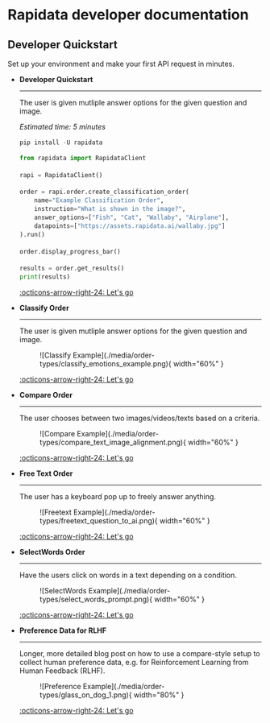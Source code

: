 # Rapidata developer documentation

## Developer Quickstart
Set up your environment and make your first API request in minutes.

<div class="grid cards" markdown>

-   __Developer Quickstart__

    ---

    The user is given mutliple answer options for the given question and image.

    *Estimated time: 5 minutes*

    ```python
    pip install -U rapidata
    ```

    ```python
    from rapidata import RapidataClient

    rapi = RapidataClient()

    order = rapi.order.create_classification_order(
        name="Example Classification Order",
        instruction="What is shown in the image?",
        answer_options=["Fish", "Cat", "Wallaby", "Airplane"],
        datapoints=["https://assets.rapidata.ai/wallaby.jpg"]
    ).run()

    order.display_progress_bar()

    results = order.get_results()
    print(results)
    ```
    
    [:octicons-arrow-right-24: Let's go](quickstart.md)

</div>

<div class="grid cards" markdown>

-   __Classify Order__

    ---

    The user is given mutliple answer options for the given question and image.

    <figure markdown="span">
    ![Classify Example](./media/order-types/classify_emotions_example.png){ width="60%" }
    </figure>

    [:octicons-arrow-right-24: Let's go](./examples/classify_order.md)

-   __Compare Order__

    ---

    The user chooses between two images/videos/texts based on a criteria.

    <figure markdown="span">
    ![Compare Example](./media/order-types/compare_text_image_alignment.png){ width="60%" }
    </figure>

    [:octicons-arrow-right-24: Let's go](./examples/compare_order.md)

-   __Free Text Order__

    ---

    The user has a keyboard pop up to freely answer anything.

    <figure markdown="span">
    ![Freetext Example](./media/order-types/freetext_question_to_ai.png){ width="60%" }
    </figure>

    [:octicons-arrow-right-24: Let's go](./examples/free_text_order.md)

-   __SelectWords Order__

    ---

    Have the users click on words in a text depending on a condition.

    <figure markdown="span">
    ![SelectWords Example](./media/order-types/select_words_prompt.png){ width="60%" }
    </figure>

    [:octicons-arrow-right-24: Let's go](./examples/select_faulty_prompt_order.md)

</div>

<div class="grid cards" markdown>

-   __Preference Data for RLHF__

    ---

    Longer, more detailed blog post on how to use a compare-style setup to collect human preference data, e.g. for Reinforcement Learning from Human Feedback (RLHF).

    <figure markdown="span">
    ![Preference Example](./media/order-types/glass_on_dog_1.png){ width="80%" }
    </figure>

    [:octicons-arrow-right-24: Let's go](https://www.rapidata.ai/guides/preference-dataset-demo)

</div>
